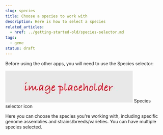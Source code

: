 ```yaml
---
slug: species
title: Choose a species to work with
description: Here is how to select a species
related_articles:
  - href: ../getting-started-old/species-selector.md
tags:
  - gene
status: draft
---
```

Before using the other apps, you will need to use the Species selector:

![](../../placeholder.jpg)
Species selector icon

Here you can choose the species you're working with, including specific genome assemblies and strains/breeds/varieties. You can have multiple species selected.

